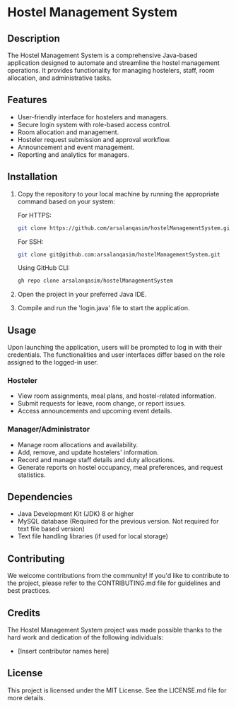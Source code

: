 # Hostel Management System

## Description
The Hostel Management System is a comprehensive Java-based application designed to automate and streamline the hostel management operations. It provides functionality for managing hostelers, staff, room allocation, and administrative tasks.

## Features
- User-friendly interface for hostelers and managers.
- Secure login system with role-based access control.
- Room allocation and management.
- Hosteler request submission and approval workflow.
- Announcement and event management.
- Reporting and analytics for managers.

## Installation
1. Copy the repository to your local machine by running the appropriate command based on your system:

    For HTTPS:
    ```bash
    git clone https://github.com/arsalanqasim/hostelManagementSystem.git
    ```
    
    For SSH:
    ```bash
    git clone git@github.com:arsalanqasim/hostelManagementSystem.git
    ```
    
    Using GitHub CLI:
    ```bash
    gh repo clone arsalanqasim/hostelManagementSystem
    ```

2. Open the project in your preferred Java IDE.
3. Compile and run the 'login.java' file to start the application.

## Usage
Upon launching the application, users will be prompted to log in with their credentials. The functionalities and user interfaces differ based on the role assigned to the logged-in user.

### Hosteler
- View room assignments, meal plans, and hostel-related information.
- Submit requests for leave, room change, or report issues.
- Access announcements and upcoming event details.

### Manager/Administrator
- Manage room allocations and availability.
- Add, remove, and update hostelers' information.
- Record and manage staff details and duty allocations.
- Generate reports on hostel occupancy, meal preferences, and request statistics.

## Dependencies
- Java Development Kit (JDK) 8 or higher
- MySQL database (Required for the previous version. Not required for text file based version)
- Text file handling libraries (if used for local storage)

## Contributing
We welcome contributions from the community! If you'd like to contribute to the project, please refer to the CONTRIBUTING.md file for guidelines and best practices.

## Credits
The Hostel Management System project was made possible thanks to the hard work and dedication of the following individuals:
- [Insert contributor names here]

## License
This project is licensed under the MIT License. See the LICENSE.md file for more details.
